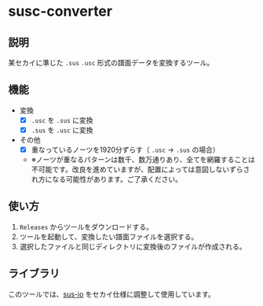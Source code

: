 # susc-converter

## 説明
某セカイに準じた `.sus` `.usc` 形式の譜面データを変換するツール。

## 機能
- 変換
  - [x] `.usc` を `.sus` に変換
  - [x] `.sus` を `.usc` に変換
- その他
  - [x] 重なっているノーツを1920分ずらす（ `.usc` → `.sus` の場合）
  - ※ノーツが重なるパターンは数千、数万通りあり、全てを網羅することは不可能です。改良を進めていますが、配置によっては意図しないずらされ方になる可能性があります。ご了承ください。

## 使い方
1. `Releases` からツールをダウンロードする。
2. ツールを起動して、変換したい譜面ファイルを選択する。
3. 選択したファイルと同じディレクトリに変換後のファイルが作成される。

## ライブラリ
このツールでは、[sus-io](https://pypi.org/project/sus-io/) をセカイ仕様に調整して使用しています。